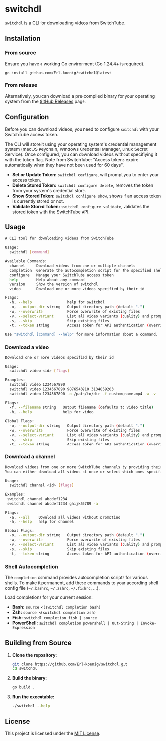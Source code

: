 # switchdl

`switchdl` is a CLI for downloading videos from SwitchTube.

## Installation

### From source

Ensure you have a working Go environment (Go 1.24.4+ is required).

```bash
go install github.com/Erl-koenig/switchdl@latest
```

### From release

Alternatively, you can download a pre-compiled binary for your operating system from the [GitHub Releases](https://github.com/Erl-koenig/switchdl/releases) page.

## Configuration

Before you can download videos, you need to configure `switchdl` with your SwitchTube access token.

The CLI will store it using your operating system's credential management system (macOS Keychain, Windows Credential Manager, Linux Secret Service). Once configured, you can download videos without specifiying it with the token flag. Note from SwitchTube: "Access tokens expire automatically when they have not been used for 60 days".

- **Set or Update Token:** `switchdl configure`, will prompt you to enter your access token.
- **Delete Stored Token:** `switchdl configure delete`, removes the token from your system's credential store.
- **Show Stored Token:** `switchdl configure show`, shows if an access token is currently stored or not.
- **Validate Stored Token:** `switchdl configure validate`, validates the stored token with the SwitchTube API.

## Usage

```bash
A CLI tool for downloading videos from SwitchTube

Usage:
  switchdl [command]

Available Commands:
  channel     Download videos from one or multiple channels
  completion  Generate the autocompletion script for the specified shell
  configure   Manage your SwitchTube access token
  help        Help about any command
  version     Show the version of switchdl
  video       Download one or more videos specified by their id

Flags:
  -h, --help                help for switchdl
  -o, --output-dir string   Output directory path (default ".")
  -w, --overwrite           Force overwrite of existing files
  -v, --select-variant      List all video variants (quality) and prompt for selection
  -s, --skip                Skip existing files
  -t, --token string        Access token for API authentication (overrides configured token)

Use "switchdl [command] --help" for more information about a command.
```

### Download a video

```bash
Download one or more videos specified by their id

Usage:
  switchdl video <id> [flags]

Examples:
  switchdl video 1234567890
  switchdl video 1234567890 9876543210 3134859203
  switchdl video 1234567890 -o /path/to/dir -f custom_name.mp4 -w -v

Flags:
  -f, --filename string   Output filename (defaults to video title)
  -h, --help              help for video

Global Flags:
  -o, --output-dir string   Output directory path (default ".")
  -w, --overwrite           Force overwrite of existing files
  -v, --select-variant      List all video variants (quality) and prompt for selection
  -s, --skip                Skip existing files
  -t, --token string        Access token for API authentication (overrides configured token)
```

### Download a channel

```bash
Download videos from one or more SwitchTube channels by providing their unique channel IDs.
You can either download all videos at once or select which ones specifically.

Usage:
  switchdl channel <id> [flags]

Examples:
 switchdl channel abcdef1234
 switchdl channel abcdef1234 ghijk56789 -a

Flags:
  -a, --all    Download all videos without prompting
  -h, --help   help for channel

Global Flags:
  -o, --output-dir string   Output directory path (default ".")
  -w, --overwrite           Force overwrite of existing files
  -v, --select-variant      List all video variants (quality) and prompt for selection
  -s, --skip                Skip existing files
  -t, --token string        Access token for API authentication (overrides configured token)
```

### Shell Autocompletion

The `completion` command provides autocompletion scripts for various shells. To make it permanent, add these commands to your according shell config file (`~/.bashrc`, `~/.zshrc`, `~/.fishrc`, ...).

Load completions for your current session:

- **Bash:** `source <(switchdl completion bash)`
- **Zsh:** `source <(switchdl completion zsh)`
- **Fish:** `switchdl completion fish | source`
- **PowerShell:** `switchdl completion powershell | Out-String | Invoke-Expression`

## Building from Source

1.  **Clone the repository:**
    ```bash
    git clone https://github.com/Erl-koenig/switchdl.git
    cd switchdl
    ```
2.  **Build the binary:**
    ```bash
    go build .
    ```
3.  **Run the executable:**
    ```bash
    ./switchdl --help
    ```

## License

This project is licensed under the [MIT License](LICENSE).
